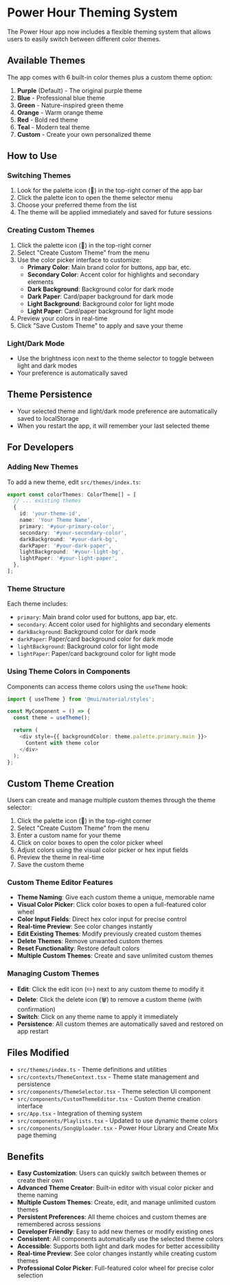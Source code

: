 # Power Hour Theming System

The Power Hour app now includes a flexible theming system that allows users to easily switch between different color themes.

## Available Themes

The app comes with 6 built-in color themes plus a custom theme option:

1. **Purple** (Default) - The original purple theme
2. **Blue** - Professional blue theme
3. **Green** - Nature-inspired green theme
4. **Orange** - Warm orange theme
5. **Red** - Bold red theme
6. **Teal** - Modern teal theme
7. **Custom** - Create your own personalized theme

## How to Use

### Switching Themes
1. Look for the palette icon (🎨) in the top-right corner of the app bar
2. Click the palette icon to open the theme selector menu
3. Choose your preferred theme from the list
4. The theme will be applied immediately and saved for future sessions

### Creating Custom Themes
1. Click the palette icon (🎨) in the top-right corner
2. Select "Create Custom Theme" from the menu
3. Use the color picker interface to customize:
   - **Primary Color**: Main brand color for buttons, app bar, etc.
   - **Secondary Color**: Accent color for highlights and secondary elements
   - **Dark Background**: Background color for dark mode
   - **Dark Paper**: Card/paper background for dark mode
   - **Light Background**: Background color for light mode
   - **Light Paper**: Card/paper background for light mode
4. Preview your colors in real-time
5. Click "Save Custom Theme" to apply and save your theme

### Light/Dark Mode
- Use the brightness icon next to the theme selector to toggle between light and dark modes
- Your preference is automatically saved

## Theme Persistence

- Your selected theme and light/dark mode preference are automatically saved to localStorage
- When you restart the app, it will remember your last selected theme

## For Developers

### Adding New Themes

To add a new theme, edit `src/themes/index.ts`:

```typescript
export const colorThemes: ColorTheme[] = [
  // ... existing themes
  {
    id: 'your-theme-id',
    name: 'Your Theme Name',
    primary: '#your-primary-color',
    secondary: '#your-secondary-color',
    darkBackground: '#your-dark-bg',
    darkPaper: '#your-dark-paper',
    lightBackground: '#your-light-bg',
    lightPaper: '#your-light-paper',
  },
];
```

### Theme Structure

Each theme includes:
- `primary`: Main brand color used for buttons, app bar, etc.
- `secondary`: Accent color used for highlights and secondary elements
- `darkBackground`: Background color for dark mode
- `darkPaper`: Paper/card background color for dark mode
- `lightBackground`: Background color for light mode
- `lightPaper`: Paper/card background color for light mode

### Using Theme Colors in Components

Components can access theme colors using the `useTheme` hook:

```typescript
import { useTheme } from '@mui/material/styles';

const MyComponent = () => {
  const theme = useTheme();

  return (
    <div style={{ backgroundColor: theme.palette.primary.main }}>
      Content with theme color
    </div>
  );
};
```

## Custom Theme Creation

Users can create and manage multiple custom themes through the theme selector:

1. Click the palette icon (🎨) in the top-right corner
2. Select "Create Custom Theme" from the menu
3. Enter a custom name for your theme
4. Click on color boxes to open the color picker wheel
5. Adjust colors using the visual color picker or hex input fields
6. Preview the theme in real-time
7. Save the custom theme

### Custom Theme Editor Features

- **Theme Naming**: Give each custom theme a unique, memorable name
- **Visual Color Picker**: Click color boxes to open a full-featured color wheel
- **Color Input Fields**: Direct hex color input for precise control
- **Real-time Preview**: See color changes instantly
- **Edit Existing Themes**: Modify previously created custom themes
- **Delete Themes**: Remove unwanted custom themes
- **Reset Functionality**: Restore default colors
- **Multiple Custom Themes**: Create and save unlimited custom themes

### Managing Custom Themes

- **Edit**: Click the edit icon (✏️) next to any custom theme to modify it
- **Delete**: Click the delete icon (🗑️) to remove a custom theme (with confirmation)
- **Switch**: Click on any theme name to apply it immediately
- **Persistence**: All custom themes are automatically saved and restored on app restart

## Files Modified

- `src/themes/index.ts` - Theme definitions and utilities
- `src/contexts/ThemeContext.tsx` - Theme state management and persistence
- `src/components/ThemeSelector.tsx` - Theme selection UI component
- `src/components/CustomThemeEditor.tsx` - Custom theme creation interface
- `src/App.tsx` - Integration of theming system
- `src/components/Playlists.tsx` - Updated to use dynamic theme colors
- `src/components/SongUploader.tsx` - Power Hour Library and Create Mix page theming

## Benefits

- **Easy Customization**: Users can quickly switch between themes or create their own
- **Advanced Theme Creator**: Built-in editor with visual color picker and theme naming
- **Multiple Custom Themes**: Create, edit, and manage unlimited custom themes
- **Persistent Preferences**: All theme choices and custom themes are remembered across sessions
- **Developer Friendly**: Easy to add new themes or modify existing ones
- **Consistent**: All components automatically use the selected theme colors
- **Accessible**: Supports both light and dark modes for better accessibility
- **Real-time Preview**: See color changes instantly while creating custom themes
- **Professional Color Picker**: Full-featured color wheel for precise color selection
